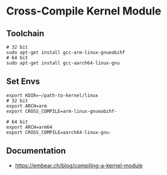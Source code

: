 # Cross-Compile Kernel Module

## Toolchain

```
# 32 bit
sudo apt-get install gcc-arm-linux-gnueabihf
# 64 bit
sudo apt-get install gcc-aarch64-linux-gnu
```

## Set Envs

```
export KDIR=~/path-to-kernel/linux
# 32 bit
export ARCH=arm
export CROSS_COMPILE=arm-linux-gnueabihf-

# 64 bit
export ARCH=arm64
export CROSS_COMPILE=aarch64-linux-gnu-
```

## Documentation
- https://embear.ch/blog/compiling-a-kernel-module